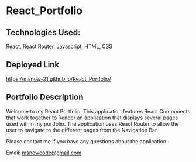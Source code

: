 # React_Portfolio

## Technologies Used:
React, React Router, Javascript, HTML, CSS

## Deployed Link
https://msnow-21.github.io/React_Portfolio/

## Portfolio Description

Welcome to my React Portfolio. This application features React Components that work together to Render an application that displays several pages used within my portfolio. The application uses React Router to allow the user to navigate to the different pages from the Navigation Bar.

Please contact me if you have any questions about the application.

Email: msnowcode@gmail.com
